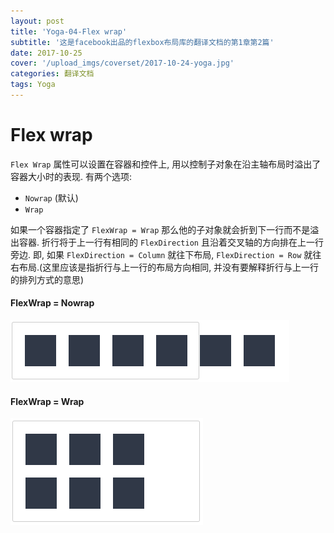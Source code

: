 ```yaml
---
layout: post
title: 'Yoga-04-Flex wrap'
subtitle: '这是facebook出品的flexbox布局库的翻译文档的第1章第2篇'
date: 2017-10-25
cover: '/upload_imgs/coverset/2017-10-24-yoga.jpg'
categories: 翻译文档
tags: Yoga
---
```


# Flex wrap

`Flex Wrap` 属性可以设置在容器和控件上, 用以控制子对象在沿主轴布局时溢出了容器大小时的表现. 有两个选项:

- `Nowrap` (默认)
- `Wrap`

如果一个容器指定了 `FlexWrap = Wrap` 那么他的子对象就会折到下一行而不是溢出容器.
折行将于上一行有相同的 `FlexDirection` 且沿着交叉轴的方向排在上一行旁边. 即, 如果 `FlexDirection = Column` 就往下布局,  `FlexDirection = Row` 就往右布局.(这里应该是指折行与上一行的布局方向相同, 并没有要解释折行与上一行的排列方式的意思)

#### FlexWrap = Nowrap

![WX20171024-174104](/upload_imgs/yoga-doc-assets/WX20171024-174104.png)

#### FlexWrap = Wrap

![WX20171024-174117](/upload_imgs/yoga-doc-assets/WX20171024-174117.png)